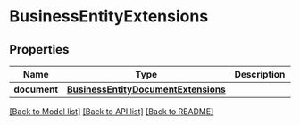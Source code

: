 # BusinessEntityExtensions

## Properties
Name | Type | Description | Notes
------------ | ------------- | ------------- | -------------
**document** | [**BusinessEntityDocumentExtensions**](BusinessEntityDocumentExtensions.md) |  | 

[[Back to Model list]](../README.md#documentation-for-models) [[Back to API list]](../README.md#documentation-for-api-endpoints) [[Back to README]](../README.md)


